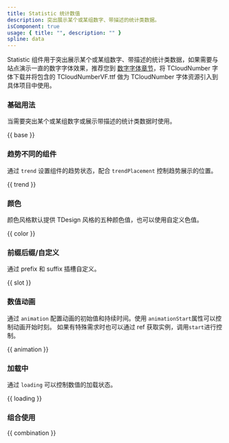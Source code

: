 ```yaml
---
title: Statistic 统计数值
description: 突出展示某个或某组数字、带描述的统计类数据。
isComponent: true
usage: { title: "", description: "" }
spline: data
---
```


Statistic 组件用于突出展示某个或某组数字、带描述的统计类数据，如果需要与站点演示一直的数字字体效果，推荐您到 <a href="https://tdesign.tencent.com/design/fonts">数字字体章节</a>，将 TCloudNumber 字体下载并将包含的 TCloudNumberVF.ttf 做为 TCloudNumber 字体资源引入到具体项目中使用。

### 基础用法

当需要突出某个或某组数字或展示带描述的统计类数据时使用。

{{ base }}

### 趋势不同的组件

通过 `trend` 设置组件的趋势状态，配合 `trendPlacement` 控制趋势展示的位置。

{{ trend }}

### 颜色

颜色风格默认提供 TDesign 风格的五种颜色值，也可以使用自定义色值。

{{ color }}

### 前缀后缀/自定义

通过 prefix 和 suffix 插槽自定义。

{{ slot }}

### 数值动画

通过 `animation` 配置动画的初始值和持续时间。使用 `animationStart`属性可以控制动画开始时刻。
如果有特殊需求时也可以通过 ref 获取实例，调用`start`进行控制。

{{ animation }}

### 加载中

通过 `loading` 可以控制数值的加载状态。

{{ loading }}

### 组合使用

{{ combination }}
